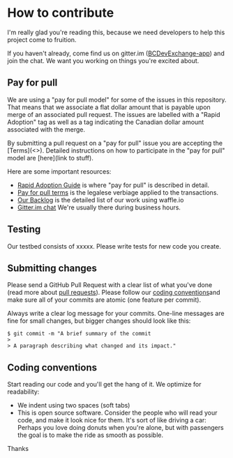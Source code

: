 # How to contribute

I'm really glad you're reading this, because we need developers to help this project come to fruition.

If you haven't already, come find us on gitter.im ([BCDevExchange-app](https://gitter.im/BCDevExchange/BCDevExchange-app)) and join the chat. We want you working on things you're excited about.

## Pay for pull

We are using a "pay for pull model" for some of the issues in this repository. That means that we associate a flat dollar amount that is payable upon merge of an associated pull request. The issues are labelled with a "Rapid Adoption" tag as well as a tag indicating the Canadian dollar amount associated with the merge.

By submitting a pull request on a "pay for pull" issue you are accepting the [Terms](<<terms link>>). Detailed instructions on how to participate in the "pay for pull" model are [here](link to stuff).

Here are some important resources:

  * [Rapid Adoption Guide]() is where "pay for pull" is described in detail.
  * [Pay for pull terms]() is the legalese verbiage applied to the transactions.
  * [Our Backlog]() is the detailed list of our work using waffle.io
  * [Gitter.im chat]() We're usually there during business hours.

## Testing

Our testbed consists of xxxxx. Please write tests for new code you create.

## Submitting changes

Please send a GitHub Pull Request with a clear list of what you've done (read more about [pull requests](http://help.github.com/pull-requests/)). Please follow our [coding conventions]()and make sure all of your commits are atomic (one feature per commit).

Always write a clear log message for your commits. One-line messages are fine for small changes, but bigger changes should look like this:

    $ git commit -m "A brief summary of the commit
    > 
    > A paragraph describing what changed and its impact."

## Coding conventions

Start reading our code and you'll get the hang of it. We optimize for readability:

  * We indent using two spaces (soft tabs)
  * This is open source software. Consider the people who will read your code, and make it look nice for them. It's sort of like driving a car: Perhaps you love doing donuts when you're alone, but with passengers the goal is to make the ride as smooth as possible.

Thanks
